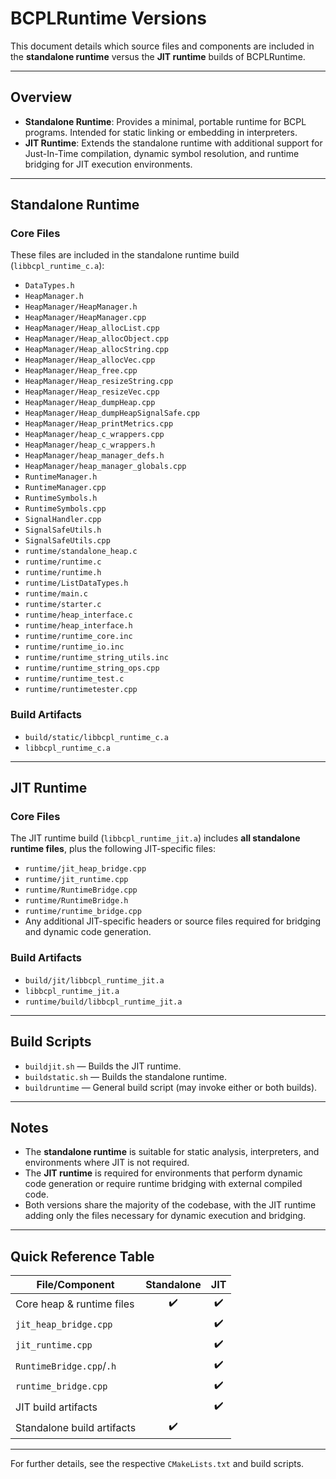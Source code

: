 # BCPLRuntime Versions

This document details which source files and components are included in the **standalone runtime** versus the **JIT runtime** builds of BCPLRuntime.

---

## Overview

- **Standalone Runtime**: Provides a minimal, portable runtime for BCPL programs. Intended for static linking or embedding in interpreters.
- **JIT Runtime**: Extends the standalone runtime with additional support for Just-In-Time compilation, dynamic symbol resolution, and runtime bridging for JIT execution environments.

---

## Standalone Runtime

### Core Files

These files are included in the standalone runtime build (`libbcpl_runtime_c.a`):

- `DataTypes.h`
- `HeapManager.h`
- `HeapManager/HeapManager.h`
- `HeapManager/HeapManager.cpp`
- `HeapManager/Heap_allocList.cpp`
- `HeapManager/Heap_allocObject.cpp`
- `HeapManager/Heap_allocString.cpp`
- `HeapManager/Heap_allocVec.cpp`
- `HeapManager/Heap_free.cpp`
- `HeapManager/Heap_resizeString.cpp`
- `HeapManager/Heap_resizeVec.cpp`
- `HeapManager/Heap_dumpHeap.cpp`
- `HeapManager/Heap_dumpHeapSignalSafe.cpp`
- `HeapManager/Heap_printMetrics.cpp`
- `HeapManager/heap_c_wrappers.cpp`
- `HeapManager/heap_c_wrappers.h`
- `HeapManager/heap_manager_defs.h`
- `HeapManager/heap_manager_globals.cpp`
- `RuntimeManager.h`
- `RuntimeManager.cpp`
- `RuntimeSymbols.h`
- `RuntimeSymbols.cpp`
- `SignalHandler.cpp`
- `SignalSafeUtils.h`
- `SignalSafeUtils.cpp`
- `runtime/standalone_heap.c`
- `runtime/runtime.c`
- `runtime/runtime.h`
- `runtime/ListDataTypes.h`
- `runtime/main.c`
- `runtime/starter.c`
- `runtime/heap_interface.c`
- `runtime/heap_interface.h`
- `runtime/runtime_core.inc`
- `runtime/runtime_io.inc`
- `runtime/runtime_string_utils.inc`
- `runtime/runtime_string_ops.cpp`
- `runtime/runtime_test.c`
- `runtime/runtimetester.cpp`

### Build Artifacts

- `build/static/libbcpl_runtime_c.a`
- `libbcpl_runtime_c.a`

---

## JIT Runtime

### Core Files

The JIT runtime build (`libbcpl_runtime_jit.a`) includes **all standalone runtime files**, plus the following JIT-specific files:

- `runtime/jit_heap_bridge.cpp`
- `runtime/jit_runtime.cpp`
- `runtime/RuntimeBridge.cpp`
- `runtime/RuntimeBridge.h`
- `runtime/runtime_bridge.cpp`
- Any additional JIT-specific headers or source files required for bridging and dynamic code generation.

### Build Artifacts

- `build/jit/libbcpl_runtime_jit.a`
- `libbcpl_runtime_jit.a`
- `runtime/build/libbcpl_runtime_jit.a`

---

## Build Scripts

- `buildjit.sh` — Builds the JIT runtime.
- `buildstatic.sh` — Builds the standalone runtime.
- `buildruntime` — General build script (may invoke either or both builds).

---

## Notes

- The **standalone runtime** is suitable for static analysis, interpreters, and environments where JIT is not required.
- The **JIT runtime** is required for environments that perform dynamic code generation or require runtime bridging with external compiled code.
- Both versions share the majority of the codebase, with the JIT runtime adding only the files necessary for dynamic execution and bridging.

---

## Quick Reference Table

| File/Component                | Standalone | JIT |
|-------------------------------|:----------:|:---:|
| Core heap & runtime files      |     ✔️     | ✔️  |
| `jit_heap_bridge.cpp`         |            | ✔️  |
| `jit_runtime.cpp`             |            | ✔️  |
| `RuntimeBridge.cpp`/`.h`      |            | ✔️  |
| `runtime_bridge.cpp`          |            | ✔️  |
| JIT build artifacts           |            | ✔️  |
| Standalone build artifacts    |     ✔️     |     |

---

For further details, see the respective `CMakeLists.txt` and build scripts.